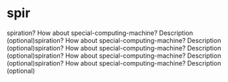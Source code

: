 # spir
spiration? How about special-computing-machine?  Description (optional)spiration? How about special-computing-machine?  Description (optional)spiration? How about special-computing-machine?  Description (optional)spiration? How about special-computing-machine?  Description (optional)spiration? How about special-computing-machine?  Description (optional)
